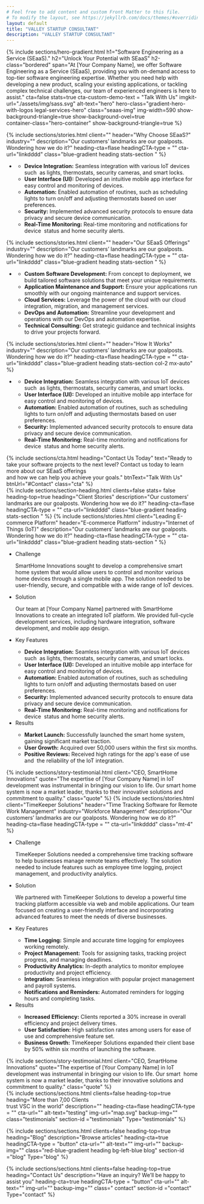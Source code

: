 ```yaml
---
# Feel free to add content and custom Front Matter to this file.
# To modify the layout, see https://jekyllrb.com/docs/themes/#overriding-theme-defaults
layout: default
title: "VALLEY STARTUP CONSULTANT"
description: "VALLEY STARTUP CONSULTANT"
---
```

{% include sections/hero-gradient.html 
  h1="Software Engineering as a <br>Service <span>(SEaaS)</span>."
  h2="Unlock Your Potential with <span>SEaaS</span>"
  h2-class="bordered"
  span="At [Your Company Name], we offer Software Engineering as a Service (SEaaS), providing you with on-demand access to top-tier software engineering expertise. Whether you need help with developing a new product, scaling your existing applications, or tackling complex technical challenges, our team of experienced engineers is here to assist."
  cta=false
  stats=true
  cta-custom-demo-text = "Talk With Us"
  imgkit-url="./assets/img/sass.svg"
  alt-text="hero"
  hero-class="gradient-hero-with-logos legal-services-hero"
  class="seaas-img"
  img-width=590
  show-background-triangle=true
  show-background-ovel=true  
  container-class="hero-container"
  show-background-triangle=true
%}
<section class="section justify-content-end justify-content-lg-center blue-gradient heading stats-section">
  <div class="container">
  <div class="row">
      <div class="col-12 col-md-5">
        {% include sections/stories.html
          client=""
          header="Why Choose SEaaS?"
          industry=""
          description="Our customers’ landmarks are our goalposts. Wondering how we do it?"
          heading-cta=flase
          headingCTA-type = ""
          cta-url="linkdddd"   
          class="blue-gradient heading stats-section "      
        %} 
        <ul class="stories-list single-list">                                     
              <li>
                  <div class="content">
                     <ul>
                         <li><strong>Device Integration:</strong> Seamless integration with various IoT devices such  as lights, thermostats, security cameras, and smart locks.</li>                         
                         <li><strong>User Interface (UI):</strong> Developed an intuitive mobile app interface for  easy control and monitoring of devices.</li>                         
                         <li><strong>Automation:</strong> Enabled automation of routines, such as scheduling  lights to turn on/off and adjusting thermostats based on user preferences.</li>
                          <li><strong>Security:</strong> Implemented advanced security protocols to ensure data  privacy and secure device communication.</li>
                          <li><strong>Real-Time Monitoring:</strong> Real-time monitoring and notifications for device  status and home security alerts.</li>
                     </ul>
                  </div>              
              </li> 
          </ul>
        </div>     
        <div class="col-md-2"><div class="divider mx-auto"></div></div>   
        <div class="col-12 col-md-5">
        {% include sections/stories.html
          client=""
          header="Our SEaaS Offerings"
          industry=""
          description="Our customers’ landmarks are our goalposts. Wondering how we do it?"
          heading-cta=flase
          headingCTA-type = ""
          cta-url="linkdddd"   
          class="blue-gradient heading stats-section "      
        %}         
        <ul class="stories-list single-list">                                     
              <li>
                  <div class="content">
                     <ul>
                         <li><strong>Custom Software Development:</strong> From concept to deployment, we build tailored software solutions that meet your unique requirements.</li>                         
                         <li><strong>Application Maintenance and Support:</strong> Ensure your applications run smoothly with our ongoing maintenance and support services.</li>                         
                         <li><strong>Cloud Services:</strong> Leverage the power of the cloud with our cloud integration, migration, and management services.</li>
                          <li><strong>DevOps and Automation:</strong> Streamline your development and operations with our DevOps and automation expertise.</li>
                          <li><strong>Technical Consulting:</strong> Get strategic guidance and technical insights to drive your projects forward.</li>
                     </ul>
                  </div>              
              </li> 
          </ul>
        </div>
    </div>
    
  <div class="row">
      <div class="col-12 mt-5">
        {% include sections/stories.html
          client=""
          header="How It Works"
          industry=""
          description="Our customers’ landmarks are our goalposts. Wondering how we do it?"
          heading-cta=flase
          headingCTA-type = ""
          cta-url="linkdddd"   
          class="blue-gradient heading stats-section col-2 mx-auto"      
        %} 
        <ul class="stories-list double-list">                                     
              <li>
                  <div class="content">
                     <ul>
                         <li><strong>Device Integration:</strong> Seamless integration with various IoT devices such  as lights, thermostats, security cameras, and smart locks.</li>                         
                         <li><strong>User Interface (UI):</strong> Developed an intuitive mobile app interface for  easy control and monitoring of devices.</li>                         
                         <li><strong>Automation:</strong> Enabled automation of routines, such as scheduling  lights to turn on/off and adjusting thermostats based on user preferences.</li>
                          <li><strong>Security:</strong> Implemented advanced security protocols to ensure data  privacy and secure device communication.</li>
                          <li><strong>Real-Time Monitoring:</strong> Real-time monitoring and notifications for device  status and home security alerts.</li>
                     </ul>
                  </div>              
              </li> 
        </ul>
        </div>  
    </div>
</div>
</section>
  {% include sections/cta.html
      heading="Contact Us Today"
      text="Ready to take your software projects to the next level? Contact us today to learn more about our SEaaS offerings<br>  and how we can help you achieve your goals."
      btnText="Talk With Us"
      btnUrl="#Contact"
      class="cta"      
    %}

<section class="section justify-content-end justify-content-lg-center blue-gradient heading stats-section">
  <div class="container">
    {% include sections/section-heading.html
      clients=false
      stats= false
      heading-top=true
      heading="Client Stories"
      description="Our customers’ landmarks are our goalposts. Wondering how we do it?"
      heading-cta=flase
      headingCTA-type = ""
      cta-url="linkdddd"   
      class="blue-gradient heading stats-section "      
    %} 
    {% include sections/stories.html
      client="Leading E-commerce Platform"
      header="E-commerce Platform"
      industry="Internet of Things (IoT)"
      description="Our customers’ landmarks are our goalposts. Wondering how we do it?"
      heading-cta=flase
      headingCTA-type = ""
      cta-url="linkdddd"   
      class="blue-gradient heading stats-section "      
    %}   
    <div class="row">
      <div class="col-md-12 order-md-1 order-2">
          <ul class="stories-list two-col">
              <li>
                  <div class="title">Challenge</div>
                  <div class="content">
                      <p>SmartHome Innovations sought to develop a comprehensive smart home system that would allow users to control and monitor various home devices through a single mobile app. The solution needed to be user-friendly, secure, and compatible with a wide range of IoT devices.</p>
                  </div>              
              </li>              
              <li>
                  <div class="title">Solution</div>
                  <div class="content">
                     <p>Our team at [Your Company Name] partnered with SmartHome Innovations to create an integrated IoT platform. We provided full-cycle development services, including hardware integration, software development, and mobile app design.</p>
                  </div>              
              </li>                         
              <li>
                  <div class="title">Key  Features</div>
                  <div class="content">
                     <ul>
                         <li><strong>Device Integration:</strong> Seamless integration with various IoT devices such  as lights, thermostats, security cameras, and smart locks.</li>                         
                         <li><strong>User Interface (UI):</strong> Developed an intuitive mobile app interface for  easy control and monitoring of devices.</li>                         
                         <li><strong>Automation:</strong> Enabled automation of routines, such as scheduling  lights to turn on/off and adjusting thermostats based on user preferences.</li>
                          <li><strong>Security:</strong> Implemented advanced security protocols to ensure data  privacy and secure device communication.</li>
                          <li><strong>Real-Time Monitoring:</strong> Real-time monitoring and notifications for device  status and home security alerts.</li>
                     </ul>
                  </div>              
              </li>              
              <li>
                  <div class="title">Results</div>
                  <div class="content">
                     <ul>
                         <li><strong>Market Launch:</strong> Successfully launched the smart home system,  gaining significant market traction.</li>                         
                         <li><strong>User Growth:</strong> Acquired over 50,000 users within the first six months.</li>                         
                         <li><strong>Positive Reviews:</strong> Received high ratings for the app's ease of use and  the reliability of the IoT integration.</li>
                     </ul>
                  </div>              
              </li>
          </ul>
      </div>   
    </div>
    {% include sections/story-testimonial.html
      client="CEO, SmartHome Innovations"
      quote="The expertise of [Your Company Name] in IoT development was instrumental in bringing our vision to life. Our smart home system is now a market leader, thanks to their innovative solutions and commitment to quality."
      class="quote"      
    %}
    {% include sections/stories.html
      client="TimeKeeper Solutions"
      header="Time Tracking Software for Remote Work Management"
      industry="Workforce Management"
      description="Our customers’ landmarks are our goalposts. Wondering how we do it?"
      heading-cta=flase
      headingCTA-type = ""
      cta-url="linkdddd"   
      class="mt-4"      
    %}   
    <div class="row">
      <div class="col-md-12 order-md-1 order-2">
          <ul class="stories-list two-col">
              <li>
                  <div class="title">Challenge</div>
                  <div class="content">
                      <p>TimeKeeper Solutions needed a comprehensive time tracking software to help businesses manage remote teams effectively. The solution needed to include features such as employee time logging, project management, and productivity analytics.</p>
                  </div>              
              </li>              
              <li>
                  <div class="title">Solution</div>
                  <div class="content">
                     <p>We partnered with TimeKeeper Solutions to develop a powerful time tracking platform accessible via web and mobile applications. Our team focused on creating a user-friendly interface and incorporating advanced features to meet the needs of diverse businesses.</p>
                  </div>              
              </li>                         
              <li>
                  <div class="title">Key  Features</div>
                  <div class="content">
                     <ul>
                         <li><strong>Time Logging:</strong> Simple and accurate time logging for employees working remotely.</li>                         
                         <li><strong>Project Management:</strong> Tools for assigning tasks, tracking project progress, and managing deadlines.</li>                         
                         <li><strong>Productivity Analytics:</strong> In-depth analytics to monitor employee productivity and project efficiency.</li>
                          <li><strong>Integration:</strong> Seamless integration with popular project management and payroll systems.</li>
                          <li><strong>Notifications and Reminders:</strong> Automated reminders for logging hours and completing tasks.</li>
                     </ul>
                  </div>              
              </li>              
              <li>
                  <div class="title">Results</div>
                  <div class="content">
                     <ul>
                         <li><strong>Increased Efficiency:</strong> Clients reported a 30% increase in overall  efficiency and project delivery times.</li>                         
                         <li><strong>User Satisfaction:</strong> High satisfaction rates among users for ease of  use and comprehensive feature set.</li>                         
                         <li><strong>Business Growth:</strong> TimeKeeper Solutions expanded their client base  by 50% within six months of launching the software.</li>
                     </ul>
                  </div>              
              </li>
          </ul>
      </div>   
    </div>
    {% include sections/story-testimonial.html
      client="CEO, SmartHome Innovations"
      quote="The expertise of [Your Company Name] in IoT development was instrumental in bringing our vision to life. Our smart  home system is now a market leader, thanks to their innovative solutions and commitment to quality."
      class="quote"      
    %}  

</div>
  </section>
{% include sections/sections.html
      clients=false
      heading-top=true
      heading="More than 7,00 Clients <br> trust VSC in the world"
      description=""
      heading-cta=flase
      headingCTA-type = ""
      cta-url=""
      alt-text="testing"
      img-url="map.svg"
      backup-img=""
      class="testimonials"
      section-id ="testimonials"
      Type="testimonials"
    %}
    
{% include sections/sections.html
      clients=false
      heading-top=true
      heading="Blog"
      description="Browse articles"
      heading-cta=true
      headingCTA-type = "button"
      cta-url=""
      alt-text=""
      img-url=""
      backup-img=""
      class="red-blue-gradient heading bg-left-blue blog"
      section-id ="blog"
      Type="blog"
    %}

    
{% include sections/sections.html
      clients=false
      heading-top=true
      heading="Contact Us"
      description="Have an inquiry? We’ll be happy to assist you"
      heading-cta=true
      headingCTA-type = "button"
      cta-url=""
      alt-text=""
      img-url=""
      backup-img=""
      class=" contact"
      section-id ="contact"
      Type="contact"
    %}
    


